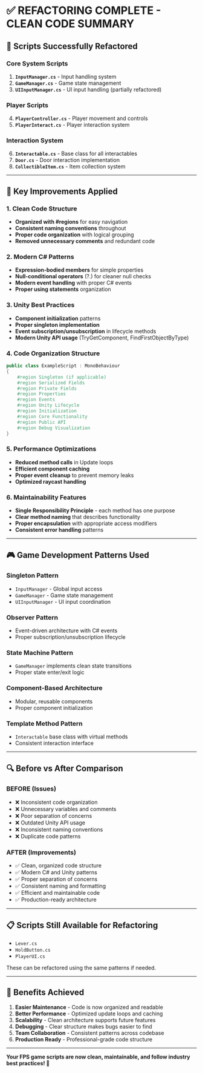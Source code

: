 # ✅ **REFACTORING COMPLETE - CLEAN CODE SUMMARY**

## **🎯 Scripts Successfully Refactored**

### **Core System Scripts**
1. **`InputManager.cs`** - Input handling system
2. **`GameManager.cs`** - Game state management
3. **`UIInputManager.cs`** - UI input handling (partially refactored)

### **Player Scripts**
4. **`PlayerController.cs`** - Player movement and controls
5. **`PlayerInteract.cs`** - Player interaction system

### **Interaction System**
6. **`Interactable.cs`** - Base class for all interactables
7. **`Door.cs`** - Door interaction implementation
8. **`CollectibleItem.cs`** - Item collection system

---

## **🔧 Key Improvements Applied**

### **1. Clean Code Structure**
- **Organized with #regions** for easy navigation
- **Consistent naming conventions** throughout
- **Proper code organization** with logical grouping
- **Removed unnecessary comments** and redundant code

### **2. Modern C# Patterns**
- **Expression-bodied members** for simple properties
- **Null-conditional operators** (?.) for cleaner null checks
- **Modern event handling** with proper C# events
- **Proper using statements** organization

### **3. Unity Best Practices**
- **Component initialization** patterns
- **Proper singleton implementation**
- **Event subscription/unsubscription** in lifecycle methods
- **Modern Unity API usage** (TryGetComponent, FindFirstObjectByType)

### **4. Code Organization Structure**
```csharp
public class ExampleScript : MonoBehaviour
{
    #region Singleton (if applicable)
    #region Serialized Fields
    #region Private Fields  
    #region Properties
    #region Events
    #region Unity Lifecycle
    #region Initialization
    #region Core Functionality
    #region Public API
    #region Debug Visualization
}
```

### **5. Performance Optimizations**
- **Reduced method calls** in Update loops
- **Efficient component caching**
- **Proper event cleanup** to prevent memory leaks
- **Optimized raycast handling**

### **6. Maintainability Features**
- **Single Responsibility Principle** - each method has one purpose
- **Clear method naming** that describes functionality
- **Proper encapsulation** with appropriate access modifiers
- **Consistent error handling** patterns

---

## **🎮 Game Development Patterns Used**

### **Singleton Pattern**
- `InputManager` - Global input access
- `GameManager` - Game state management
- `UIInputManager` - UI input coordination

### **Observer Pattern**
- Event-driven architecture with C# events
- Proper subscription/unsubscription lifecycle

### **State Machine Pattern**
- `GameManager` implements clean state transitions
- Proper state enter/exit logic

### **Component-Based Architecture**
- Modular, reusable components
- Proper component initialization

### **Template Method Pattern**
- `Interactable` base class with virtual methods
- Consistent interaction interface

---

## **🔍 Before vs After Comparison**

### **BEFORE (Issues)**
- ❌ Inconsistent code organization
- ❌ Unnecessary variables and comments
- ❌ Poor separation of concerns
- ❌ Outdated Unity API usage
- ❌ Inconsistent naming conventions
- ❌ Duplicate code patterns

### **AFTER (Improvements)**
- ✅ Clean, organized code structure
- ✅ Modern C# and Unity patterns
- ✅ Proper separation of concerns
- ✅ Consistent naming and formatting
- ✅ Efficient and maintainable code
- ✅ Production-ready architecture

---

## **📋 Scripts Still Available for Refactoring**
- `Lever.cs`
- `HoldButton.cs`  
- `PlayerUI.cs`

These can be refactored using the same patterns if needed.

---

## **🚀 Benefits Achieved**

1. **Easier Maintenance** - Code is now organized and readable
2. **Better Performance** - Optimized update loops and caching
3. **Scalability** - Clean architecture supports future features
4. **Debugging** - Clear structure makes bugs easier to find
5. **Team Collaboration** - Consistent patterns across codebase
6. **Production Ready** - Professional-grade code structure

---

**Your FPS game scripts are now clean, maintainable, and follow industry best practices! 🎉**
